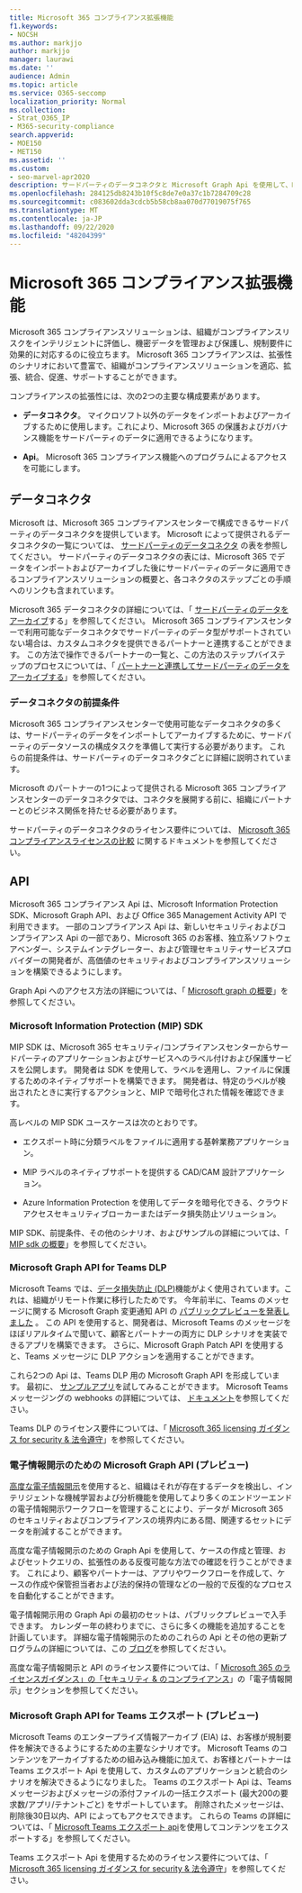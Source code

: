 ```yaml
---
title: Microsoft 365 コンプライアンス拡張機能
f1.keywords:
- NOCSH
ms.author: markjjo
author: markjjo
manager: laurawi
ms.date: ''
audience: Admin
ms.topic: article
ms.service: O365-seccomp
localization_priority: Normal
ms.collection:
- Strat_O365_IP
- M365-security-compliance
search.appverid:
- MOE150
- MET150
ms.assetid: ''
ms.custom:
- seo-marvel-apr2020
description: サードパーティのデータコネクタと Microsoft Graph Api を使用して、Microsoft 365 コンプライアンスソリューションを拡張する方法について説明します。
ms.openlocfilehash: 284125db8243b10f5c8de7e0a37c1b7284709c28
ms.sourcegitcommit: c083602dda3cdcb5b58cb8aa070d77019075f765
ms.translationtype: MT
ms.contentlocale: ja-JP
ms.lasthandoff: 09/22/2020
ms.locfileid: "48204399"
---
```

# <a name="microsoft-365-compliance-extensibility"></a>Microsoft 365 コンプライアンス拡張機能

Microsoft 365 コンプライアンスソリューションは、組織がコンプライアンスリスクをインテリジェントに評価し、機密データを管理および保護し、規制要件に効果的に対応するのに役立ちます。 Microsoft 365 コンプライアンスは、拡張性のシナリオにおいて豊富で、組織がコンプライアンスソリューションを適応、拡張、統合、促進、サポートすることができます。

コンプライアンスの拡張性には、次の2つの主要な構成要素があります。

- **データコネクタ**。 マイクロソフト以外のデータをインポートおよびアーカイブするために使用します。これにより、Microsoft 365 の保護およびガバナンス機能をサードパーティのデータに適用できるようになります。

- **Api**。 Microsoft 365 コンプライアンス機能へのプログラムによるアクセスを可能にします。

## <a name="data-connectors"></a>データコネクタ

Microsoft は、Microsoft 365 コンプライアンスセンターで構成できるサードパーティのデータコネクタを提供しています。 Microsoft によって提供されるデータコネクタの一覧については、 [サードパーティのデータコネクタ](archiving-third-party-data.md#third-party-data-connectors) の表を参照してください。 サードパーティのデータコネクタの表には、Microsoft 365 でデータをインポートおよびアーカイブした後にサードパーティのデータに適用できるコンプライアンスソリューションの概要と、各コネクタのステップごとの手順へのリンクも含まれています。

Microsoft 365 データコネクタの詳細については、「 [サードパーティのデータをアーカイブ](archiving-third-party-data.md)する」を参照してください。 Microsoft 365 コンプライアンスセンターで利用可能なデータコネクタでサードパーティのデータ型がサポートされていない場合は、カスタムコネクタを提供できるパートナーと連携することができます。 この方法で操作できるパートナーの一覧と、この方法のステップバイステップのプロセスについては、「 [パートナーと連携してサードパーティのデータをアーカイブする](work-with-partner-to-archive-third-party-data.md)」を参照してください。

### <a name="prerequisites-for-data-connectors"></a>データコネクタの前提条件

Microsoft 365 コンプライアンスセンターで使用可能なデータコネクタの多くは、サードパーティのデータをインポートしてアーカイブするために、サードパーティのデータソースの構成タスクを準備して実行する必要があります。 これらの前提条件は、サードパーティのデータコネクタごとに詳細に説明されています。

Microsoft のパートナーの1つによって提供される Microsoft 365 コンプライアンスセンターのデータコネクタでは、コネクタを展開する前に、組織にパートナーとのビジネス関係を持たせる必要があります。

サードパーティのデータコネクタのライセンス要件については、 [Microsoft 365 コンプライアンスライセンスの比較](https://docs.microsoft.com/office365/servicedescriptions/downloads/microsoft-365-compliance-licensing-comparison.xlsx) に関するドキュメントを参照してください。

## <a name="apis"></a>API

Microsoft 365 コンプライアンス Api は、Microsoft Information Protection SDK、Microsoft Graph API、および Office 365 Management Activity API で利用できます。 一部のコンプライアンス Api は、新しいセキュリティおよびコンプライアンス Api の一部であり、Microsoft 365 のお客様、独立系ソフトウェアベンダー、システムインテグレーター、および管理セキュリティサービスプロバイダーの開発者が、高価値のセキュリティおよびコンプライアンスソリューションを構築できるようにします。

Graph Api へのアクセス方法の詳細については、「 [Microsoft graph の概要](https://docs.microsoft.com/graph/overview)」を参照してください。

### <a name="microsoft-information-protection-mip-sdk"></a>Microsoft Information Protection (MIP) SDK

MIP SDK は、Microsoft 365 セキュリティ/コンプライアンスセンターからサードパーティのアプリケーションおよびサービスへのラベル付けおよび保護サービスを公開します。 開発者は SDK を使用して、ラベルを適用し、ファイルに保護するためのネイティブサポートを構築できます。 開発者は、特定のラベルが検出されたときに実行するアクションと、MIP で暗号化された情報を確認できます。

高レベルの MIP SDK ユースケースは次のとおりです。

- エクスポート時に分類ラベルをファイルに適用する基幹業務アプリケーション。

- MIP ラベルのネイティブサポートを提供する CAD/CAM 設計アプリケーション。

- Azure Information Protection を使用してデータを暗号化できる、クラウドアクセスセキュリティブローカーまたはデータ損失防止ソリューション。

MIP SDK、前提条件、その他のシナリオ、およびサンプルの詳細については、「 [MIP sdk の概要](https://docs.microsoft.com/information-protection/develop/overview)」を参照してください。

### <a name="microsoft-graph-api-for-teams-dlp"></a>Microsoft Graph API for Teams DLP

Microsoft Teams では、[データ損失防止 (DLP)](dlp-microsoft-teams.md)機能がよく使用されています。これは、組織がリモート作業に移行したためです。 今年前半に、Teams のメッセージに関する Microsoft Graph 変更通知 API の [パブリックプレビューを発表しました](https://developer.microsoft.com/graph/blogs/announcing-change-notifications-for-microsoft-teams-messages/) 。 この API を使用すると、開発者は、Microsoft Teams のメッセージをほぼリアルタイムで聞いて、顧客とパートナーの両方に DLP シナリオを実装できるアプリを構築できます。 さらに、Microsoft Graph Patch API を使用すると、Teams メッセージに DLP アクションを適用することができます。

これら2つの Api は、Teams DLP 用の Microsoft Graph API を形成しています。 最初に、 [サンプルアプリ](https://github.com/microsoftgraph/csharp-webhook-with-resource-data)を試してみることができます。 Microsoft Teams メッセージングの webhooks の詳細については、 [ドキュメント](https://docs.microsoft.com/graph/api/subscription-post-subscriptions)を参照してください。

Teams DLP のライセンス要件については、「 [Microsoft 365 licensing ガイダンス for security & 法令遵守](https://docs.microsoft.com/office365/servicedescriptions/microsoft-365-service-descriptions/microsoft-365-tenantlevel-services-licensing-guidance/microsoft-365-security-compliance-licensing-guidance#office-365-data-loss-prevention-for-exchange-online-sharepoint-online-and-onedrive-for-business)」を参照してください。

### <a name="microsoft-graph-api-for-ediscovery-preview"></a>電子情報開示のための Microsoft Graph API (プレビュー)

[高度な電子情報開示](overview-ediscovery-20.md)を使用すると、組織はそれが存在するデータを検出し、インテリジェントな機械学習および分析機能を使用してより多くのエンドツーエンドの電子情報開示ワークフローを管理することにより、データが Microsoft 365 のセキュリティおよびコンプライアンスの境界内にある間、関連するセットにデータを削減することができます。

高度な電子情報開示のための Graph Api を使用して、ケースの作成と管理、およびセットクエリの、拡張性のある反復可能な方法での確認を行うことができます。 これにより、顧客やパートナーは、アプリやワークフローを作成して、ケースの作成や保管担当者および法的保持の管理などの一般的で反復的なプロセスを自動化することができます。

電子情報開示用の Graph Api の最初のセットは、パブリックプレビューで入手できます。 カレンダー年の終わりまでに、さらに多くの機能を追加することを計画しています。 詳細な電子情報開示のためのこれらの Api とその他の更新プログラムの詳細については、この [ブログ](https://aka.ms/Ignite2020AeDAA)を参照してください。

高度な電子情報開示と API のライセンス要件については、「 [Microsoft 365 のライセンスガイダンス」の「セキュリティ & のコンプライアンス](https://docs.microsoft.com/office365/servicedescriptions/microsoft-365-service-descriptions/microsoft-365-tenantlevel-services-licensing-guidance/microsoft-365-security-compliance-licensing-guidance#ediscovery)」の「電子情報開示」セクションを参照してください。

### <a name="microsoft-graph-api-for-teams-export-preview"></a>Microsoft Graph API for Teams エクスポート (プレビュー)

Microsoft Teams のエンタープライズ情報アーカイブ (EIA) は、お客様が規制要件を解決できるようにするための主要なシナリオです。 Microsoft Teams のコンテンツをアーカイブするための組み込み機能に加えて、お客様とパートナーは Teams エクスポート Api を使用して、カスタムのアプリケーションと統合のシナリオを解決できるようになりました。 Teams のエクスポート Api は、Teams メッセージおよびメッセージの添付ファイルの一括エクスポート (最大200の要求数/アプリ/テナントごと) をサポートしています。 削除されたメッセージは、削除後30日以内、API によってもアクセスできます。 これらの Teams の詳細については、「 [Microsoft Teams エクスポート api](https://docs.microsoft.com/microsoftteams/export-teams-content)を使用してコンテンツをエクスポートする」を参照してください。

Teams エクスポート Api を使用するためのライセンス要件については、「 [Microsoft 365 licensing ガイダンス for security & 法令遵守](https://docs.microsoft.com/office365/servicedescriptions/microsoft-365-service-descriptions/microsoft-365-tenantlevel-services-licensing-guidance/microsoft-365-security-compliance-licensing-guidance)」を参照してください。
